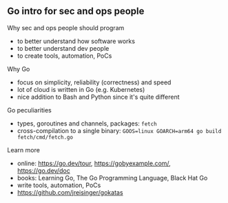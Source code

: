 Go intro for sec and ops people
-------------------------------

Why sec and ops people should program

* to better understand how software works
* to better understand dev people
* to create tools, automation, PoCs

Why Go

* focus on simplicity, reliability (correctness) and speed
* lot of cloud is written in Go (e.g. Kubernetes)
* nice addition to Bash and Python since it's quite different

Go peculiarities

* types, goroutines and channels, packages: `fetch`
* cross-compilation to a single binary: `GOOS=linux GOARCH=arm64 go build fetch/cmd/fetch.go`

Learn more

* online: https://go.dev/tour, https://gobyexample.com/, https://go.dev/doc
* books: Learning Go, The Go Programming Language, Black Hat Go
* write tools, automation, PoCs
* https://github.com/jreisinger/gokatas
